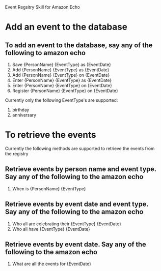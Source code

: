 Event Regsitry Skill for Amazon Echo
 
# Add an event to the database

## To add an event to the database, say any of the following to amazon echo

1. Save {PersonName} {EventType} as {EventDate}
2. Add {PersonName} {EventType} as {EventDate}
3. Add {PersonName} {EventType} on {EventDate}
4. Enter {PersonName} {EventType} as {EventDate}
5. Enter {PersonName} {EventType} on {EventDate}
6. Register {PersonName} {EventType} on {EventDate}

Currently only the following EventType's are supported:

1. birthday
2. anniversary

# To retrieve the events

Currently the following methods are supported to retrieve the events from the registry

## Retrieve events by person name and event type. Say any of the following to the amazon echo

1. When is {PersonName} {EventType}

## Retrieve events by event date and event type. Say any of the following to the amazon echo

1. Who all are celebrating their {EventType} {EventDate}
2. Who all have {EventType} {EventDate}

## Retrieve events by event date. Say any of the following to the amazon echo
   
1. What are all the events for {EventDate}

   

